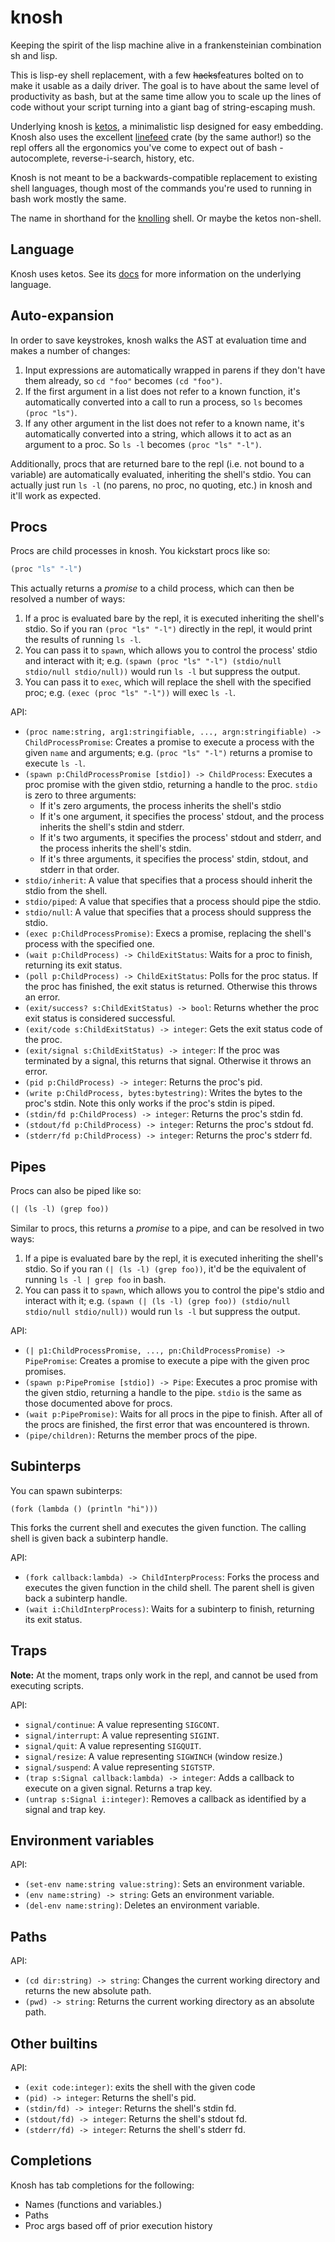 # knosh

Keeping the spirit of the lisp machine alive in a frankensteinian combination sh and lisp.

This is lisp-ey shell replacement, with a few ~~hacks~~features bolted on to make it usable as a daily driver. The goal is to have about the same level of productivity as bash, but at the same time allow you to scale up the lines of code without your script turning into a giant bag of string-escaping mush.

Underlying knosh is [ketos](https://github.com/murarth/ketos), a minimalistic lisp designed for easy embedding. Knosh also uses the excellent [linefeed](https://github.com/murarth/linefeed) crate (by the same author!) so the repl offers all the ergonomics you've come to expect out of bash - autocomplete, reverse-i-search, history, etc.

Knosh is not meant to be a backwards-compatible replacement to existing shell languages, though most of the commands you're used to running in bash work mostly the same.

The name in shorthand for the [knolling](https://en.wikipedia.org/wiki/Tom_Sachs_\(artist\)#Knolling) shell. Or maybe the ketos non-shell.

## Language

Knosh uses ketos. See its [docs](https://github.com/murarth/ketos/tree/master/docs) for more information on the underlying language.

## Auto-expansion

In order to save keystrokes, knosh walks the AST at evaluation time and makes a number of changes:

1) Input expressions are automatically wrapped in parens if they don't have them already, so `cd "foo"` becomes `(cd "foo")`.
2) If the first argument in a list does not refer to a known function, it's automatically converted into a call to run a process, so `ls` becomes `(proc "ls")`.
3) If any other argument in the list does not refer to a known name, it's automatically converted into a string, which allows it to act as an argument to a proc. So `ls -l` becomes `(proc "ls" "-l")`.

Additionally, procs that are returned bare to the repl (i.e. not bound to a variable) are automatically evaluated, inheriting the shell's stdio. You can actually just run `ls -l` (no parens, no proc, no quoting, etc.) in knosh and it'll work as expected.

## Procs

Procs are child processes in knosh. You kickstart procs like so:

```lisp
(proc "ls" "-l")
```

This actually returns a _promise_ to a child process, which can then be resolved a number of ways:

1) If a proc is evaluated bare by the repl, it is executed inheriting the shell's stdio. So if you ran `(proc "ls" "-l")` directly in the repl, it would print the results of running `ls -l`.
2) You can pass it to `spawn`, which allows you to control the process' stdio and interact with it; e.g. `(spawn (proc "ls" "-l") (stdio/null stdio/null stdio/null))` would run `ls -l` but suppress the output.
3) You can pass it to `exec`, which will replace the shell with the specified proc; e.g. `(exec (proc "ls" "-l"))` will exec `ls -l`.

API:
* `(proc name:string, arg1:stringifiable, ..., argn:stringifiable) -> ChildProcessPromise`: Creates a promise to execute a process with the given `name` and arguments; e.g. `(proc "ls" "-l")` returns a promise to execute `ls -l`.
* `(spawn p:ChildProcessPromise [stdio]) -> ChildProcess`: Executes a proc promise with the given stdio, returning a handle to the proc. `stdio` is zero to three arguments:
  * If it's zero arguments, the process inherits the shell's stdio
  * If it's one argument, it specifies the process' stdout, and the process inherits the shell's stdin and stderr.
  * If it's two arguments, it specifies the process' stdout and stderr, and the process inherits the shell's stdin.
  * If it's three arguments, it specifies the process' stdin, stdout, and stderr in that order.
* `stdio/inherit`: A value that specifies that a process should inherit the stdio from the shell.
* `stdio/piped`: A value that specifies that a process should pipe the stdio.
* `stdio/null`: A value that specifies that a process should suppress the stdio.
* `(exec p:ChildProcessPromise)`: Execs a promise, replacing the shell's process with the specified one.
* `(wait p:ChildProcess) -> ChildExitStatus`: Waits for a proc to finish, returning its exit status.
* `(poll p:ChildProcess) -> ChildExitStatus`: Polls for the proc status. If the proc has finished, the exit status is returned. Otherwise this throws an error.
* `(exit/success? s:ChildExitStatus) -> bool`: Returns whether the proc exit status is considered successful.
* `(exit/code s:ChildExitStatus) -> integer`: Gets the exit status code of the proc.
* `(exit/signal s:ChildExitStatus) -> integer`: If the proc was terminated by a signal, this returns that signal. Otherwise it throws an error.
* `(pid p:ChildProcess) -> integer`: Returns the proc's pid.
* `(write p:ChildProcess, bytes:bytestring)`: Writes the bytes to the proc's stdin. Note this only works if the proc's stdin is piped.
* `(stdin/fd p:ChildProcess) -> integer`: Returns the proc's stdin fd.
* `(stdout/fd p:ChildProcess) -> integer`: Returns the proc's stdout fd.
* `(stderr/fd p:ChildProcess) -> integer`: Returns the proc's stderr fd.

## Pipes

Procs can also be piped like so:

```lisp
(| (ls -l) (grep foo))
```

Similar to procs, this returns a _promise_ to a pipe, and can be resolved in two ways:

1) If a pipe is evaluated bare by the repl, it is executed inheriting the shell's stdio. So if you ran `(| (ls -l) (grep foo))`, it'd be the equivalent of running `ls -l | grep foo` in bash.
2) You can pass it to `spawn`, which allows you to control the pipe's stdio and interact with it; e.g. `(spawn (| (ls -l) (grep foo)) (stdio/null stdio/null stdio/null))` would run `ls -l` but suppress the output.

API:
* `(| p1:ChildProcessPromise, ..., pn:ChildProcessPromise) -> PipePromise`: Creates a promise to execute a pipe with the given proc promises.
* `(spawn p:PipePromise [stdio]) -> Pipe`: Executes a proc promise with the given stdio, returning a handle to the pipe. `stdio` is the same as those documented above for procs.
* `(wait p:PipePromise)`: Waits for all procs in the pipe to finish. After all of the procs are finished, the first error that was encountered is thrown.
* `(pipe/children)`: Returns the member procs of the pipe.

## Subinterps

You can spawn subinterps:

```
(fork (lambda () (println "hi")))
```

This forks the current shell and executes the given function. The calling shell is given back a subinterp handle.

API:
* `(fork callback:lambda) -> ChildInterpProcess`: Forks the process and executes the given function in the child shell. The parent shell is given back a subinterp handle.
* `(wait i:ChildInterpProcess)`: Waits for a subinterp to finish, returning its exit status.

## Traps

**Note:** At the moment, traps only work in the repl, and cannot be used from executing scripts.

API:
* `signal/continue`: A value representing `SIGCONT`.
* `signal/interrupt`: A value representing `SIGINT`.
* `signal/quit`: A value representing `SIGQUIT`.
* `signal/resize`: A value representing `SIGWINCH` (window resize.)
* `signal/suspend`: A value representing `SIGTSTP`.
* `(trap s:Signal callback:lambda) -> integer`: Adds a callback to execute on a given signal. Returns a trap key.
* `(untrap s:Signal i:integer)`: Removes a callback as identified by a signal and trap key.

## Environment variables

API:
* `(set-env name:string value:string)`: Sets an environment variable.
* `(env name:string) -> string`: Gets an environment variable.
* `(del-env name:string)`: Deletes an environment variable.

## Paths

API:
* `(cd dir:string) -> string`: Changes the current working directory and returns the new absolute path.
* `(pwd) -> string`: Returns the current working directory as an absolute path.

## Other builtins

API:
* `(exit code:integer)`: exits the shell with the given code
* `(pid) -> integer`: Returns the shell's pid.
* `(stdin/fd) -> integer`: Returns the shell's stdin fd.
* `(stdout/fd) -> integer`: Returns the shell's stdout fd.
* `(stderr/fd) -> integer`: Returns the shell's stderr fd.

## Completions

Knosh has tab completions for the following:
* Names (functions and variables.)
* Paths
* Proc args based off of prior execution history

